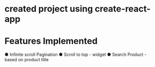 # created project using create-react-app

# Features Implemented
  ● Infinite scroll Pagination 
  ● Scroll to top - widget 
  ● Search Product - based on product title 